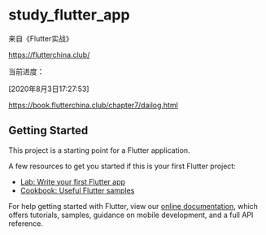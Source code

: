 # study_flutter_app
来自《Flutter实战》

https://flutterchina.club/

当前进度：

[2020年8月3日17:27:53]

https://book.flutterchina.club/chapter7/dailog.html

## Getting Started

This project is a starting point for a Flutter application.

A few resources to get you started if this is your first Flutter project:

- [Lab: Write your first Flutter app](https://flutter.dev/docs/get-started/codelab)
- [Cookbook: Useful Flutter samples](https://flutter.dev/docs/cookbook)

For help getting started with Flutter, view our
[online documentation](https://flutter.dev/docs), which offers tutorials,
samples, guidance on mobile development, and a full API reference.
